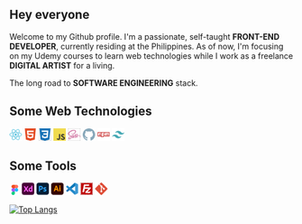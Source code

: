 ## **Hey everyone**

Welcome to my Github profile. I'm a passionate, self-taught **FRONT-END DEVELOPER**, currently residing at the Philippines. As of now, I'm focusing on my Udemy courses to learn web technologies while I work as a freelance **DIGITAL ARTIST** for a living.

The long road to **SOFTWARE ENGINEERING** stack.

## Some Web Technologies

<img width="22px" src="react-original.svg"> <img width="22px" src="html5-plain.svg"> <img width="22px" src="css3-plain.svg"> <img width="22px" src="javascript-original.svg"> <img width="22px" src="sass-original.svg"> <img width="22px" src="github-original.svg"> <img width="22px" src="npm-original-wordmark.svg"> <img width="22px" src="tailwindcss.svg">

## Some Tools

<img width="18px" src="figma-original.svg"> <img width="22px" src="xd-plain.svg"> <img width="22px" src="photoshop-plain.svg"> <img width="22px" src="illustrator-plain.svg"> <img width="22px" src="vscode-original.svg"> <img width="22px" src="filezilla-plain.svg"> <img width="22px" src="git-original.svg">

[![Top Langs](https://github-readme-stats.vercel.app/api/top-langs/?username=kennyestrellaworks&langs_count=8)](https://github.com/kennyestrellaworks/github-readme-stats)

